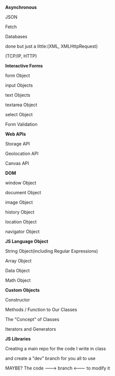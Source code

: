 **Asynchronous**

JSON

Fetch

Databases

done but just a little:(XML, XMLHttpRequest)

(TCP/IP, HTTP)

**Interactive Forms**

form Object

input Objects

text Objects

textarea Object

select Object

Form Validation

**Web APIs**

Storage API

Geolocation API

Canvas API

**DOM**

window Object

document Object

image Object

history Object

location Object

navigator Object

**JS Language Object**

String Object(including Regular Expressions)

Array Object

Data Object

Math Object

**Custom Objects**

Constructor

Methods / Function to Our Classes

The "Concept" of Classes

Iterators and Generators

**JS Libraries**

Creating a main repo for the code I write in class

and create a "dev" branch for you all to use

MAYBE? The code ---> branch <--- to modify it
